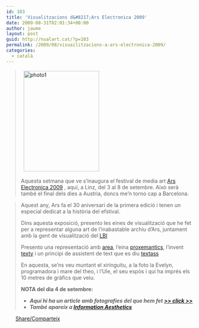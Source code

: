 ```yaml
---
id: 103
title: 'Visualitzacions d&#8217;Ars Electronica 2009'
date: 2009-08-31T02:01:34+00:00
author: jaume
layout: post
guid: http://nualart.cat/?p=103
permalink: /2009/08/visuailitzacions-a-ars-electronica-2009/
categories:
  - català
---
```

> <a href="http://nualart.cat/wp-content/uploads/2009/08/photo1.jpg" onclick="_gaq.push(['_trackEvent', 'outbound-article', 'http://nualart.cat/wp-content/uploads/2009/08/photo1.jpg', '']);" ><img class="size-medium wp-image-104 alignleft" style="margin-top: 3px; margin-bottom: 3px; margin-left: 7px; margin-right: 7px;" title="photo1" src="http://nualart.cat/wp-content/uploads/2009/08/photo1-225x300.jpg" alt="photo1" width="203" height="270" srcset="http://nualart.cat/wp-content/uploads/2009/08/photo1-225x300.jpg 225w, http://nualart.cat/wp-content/uploads/2009/08/photo1.jpg 600w" sizes="(max-width: 203px) 100vw, 203px" /></a>
> 
> Aquesta setmana que ve s&#8217;inaugura el festival de media art <a href="http://aec.at" onclick="_gaq.push(['_trackEvent', 'outbound-article', 'http://aec.at', 'Ars Electronica 2009']);" target="_blank">Ars Electronica 2009</a> , aquí, a Linz, del 3 al 8 de setembre. Això serà també el final dels dies a Austria, doncs me&#8217;n torno cap a Barcelona.
  
> Aquest any, Ars fa el 30 aniversari de la primera edició i tenen un especial dedicat a la història del efstival.
> 
> Dins aquesta exposició, presento les eines de visualització que he fet per a representar alguna art de l&#8217;inabastable archiu d&#8217;Ars, juntament amb la gent de visualització del <a href="http://media.lbg.ac.at/" onclick="_gaq.push(['_trackEvent', 'outbound-article', 'http://media.lbg.ac.at/', 'LBI']);" >LBI</a>
> 
> Presento una representació amb <a href="http://vis.mediaartresearch.at/area" onclick="_gaq.push(['_trackEvent', 'outbound-article', 'http://vis.mediaartresearch.at/area', 'area']);" >area</a>, l&#8217;eina <a href="http://vis.mediaartresearch.at/proxemantics" onclick="_gaq.push(['_trackEvent', 'outbound-article', 'http://vis.mediaartresearch.at/proxemantics', 'proxemantics']);" >proxemantics</a>, l&#8217;invent <a href="http://vis.mediaartresearch.at/textass" onclick="_gaq.push(['_trackEvent', 'outbound-article', 'http://vis.mediaartresearch.at/textass', 'texty']);" >texty</a> i un principi de assistent de text que es diu <a href="http://vis.mediaartresearch.at/textass" onclick="_gaq.push(['_trackEvent', 'outbound-article', 'http://vis.mediaartresearch.at/textass', 'textass']);" >textass</a>
> 
> En aquesta, se&#8217;ns veu muntant el xiringuitu, a la foto la Evelyn, programadora i mare del theo, i l&#8217;Ule, el seu espòs i qui ha imprés els 10 metres de gràfics que veiu.
> 
> **NOTA del dia 4 de setembre:**
> 
>   * <address>
>       <strong>Aquí hi ha un article amb fotografies del que hem fet <a href="http://vis.mediaartresearch.at/webarchive/public/view/mid:45" onclick="_gaq.push(['_trackEvent', 'outbound-article', 'http://vis.mediaartresearch.at/webarchive/public/view/mid:45', '>> click >>']);" >>> click >></a></strong>
>     </address>
> 
>   * <address>
>       <strong>També apareix a <a href="http://infosthetics.com/archives/2009/09/mapping_the_archive_30_years_of_ars_electronica.html" onclick="_gaq.push(['_trackEvent', 'outbound-article', 'http://infosthetics.com/archives/2009/09/mapping_the_archive_30_years_of_ars_electronica.html', 'Information Aesthetics']);" >Information Aesthetics</a><br /> </strong>
>     </address>
> 
> <address>
>
> </address>

<div class="addtoany_share_save_container addtoany_content_bottom">
  <div class="a2a_kit a2a_kit_size_32 addtoany_list a2a_target" id="wpa2a_14">
    <a href="https://www.addtoany.com/share" onclick="_gaq.push(['_trackEvent', 'outbound-article', 'https://www.addtoany.com/share', 'Share/Comparteix']);" class="a2a_dd addtoany_share_save"  style="background:url(http://nualart.cat/wp-content/plugins/add-to-any/share_16_16.png) no-repeat scroll 4px 0px;padding:0 0 0 25px;display:inline-block;height:16px;vertical-align:middle"><span>Share/Comparteix</span></a>
  </div>
</div>